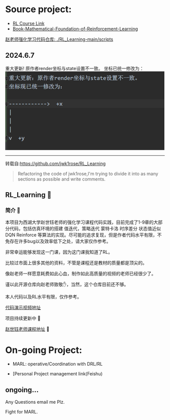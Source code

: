 # Source project:
- [RL Course Link](https://www.bilibili.com/video/BV1sd4y167NS)
- [Book-Mathematical-Foundation-of-Reinforcement-Learning](https://github.com/MathFoundationRL/Book-Mathematical-Foundation-of-Reinforcement-Learning?tab=readme-ov-file)

[赵老师强化学习代码仓库: ./RL_Learning-main/scripts](./RL_Learning-main/scripts)

## 2024.6.7
重大更新! 原作者render坐标与state设置不一致。
坐标已统一修改为：
![img.png](img.png)



---
转载自:https://github.com/jwk1rose/RL_Learning
>Refactoring the code of jwk1rose,I'm trying to divide it into as many sections as possible and write comments.
##  RL_Learning 🎉️

### 简介 📖

本项目为西湖大学赵世钰老师的强化学习课程代码实践，目前完成了1-9章的大部分代码，包括仿真环境的搭建 值迭代，策略迭代 蒙特卡洛 时序差分 状态值近似 DQN Reinforce 等算法的实现。尽可能的追求复现，但是作者代码水平有限，不免存在许多bug以及效率低下之处，请大家仅作参考。

非常幸运能够发现这一门课，因为这门课我知道了RL。

比较过市面上很多其他的资料，不管是课程还是教材的质量都是顶尖的。

像赵老师一样愿意耗费如此心血，制作如此高质量的视频的老师已经很少了。

谨以此开源仓库向赵老师致敬✋，当然，这个仓库目前还不够。

本人代码以及RL水平有限，仅作参考。

[代码演示视频地址](https://www.bilibili.com/video/BV1HX4y1H7uR)

项目持续更新中 🚶


[赵世钰老师课程地址](https://www.bilibili.com/video/BV1sd4y167NS) 💌


# On-going Project:

- MARL: operative/Coordination with DRL/RL

- [Personal Project management link(Feishu)

ongoing...
---
Any Questions email me Plz.

Fight for MARL.
